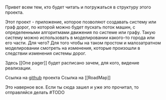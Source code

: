 Привет всем тем, кто будет читать и погружаться в структуру этого проекта.

Этот проект - приложение, которое позволяют создавать систему или граф дорог, по которой можно будет пускать поток машин, с определенными алгоритмами движения по системе или графу. Такую систему можно использовать в моделировании какого-то города или его части. Для чего? Для того чтобы на таком простом и малозатратном моделировании смотреть на изменения, которые произошли в следствии изменения системы дорог.

Здесь [[One pager]] будет расписано зачем, для кого, видение реализации.

Ссылка на [github](https://github.com/TailerDerdan/TransportSystemSimulator) проекта
Ссылка на [[RoadMap]]

Это наверное все. Если ты сюда зашел и уже это прочитал, то отправляйся делать #TODO